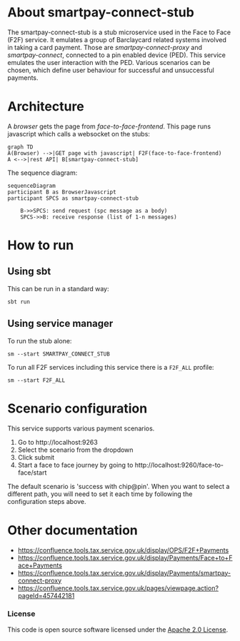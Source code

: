 
# About smartpay-connect-stub

The smartpay-connect-stub is a stub microservice used in the Face to Face (F2F) service.
It emulates a group of Barclaycard related systems involved in taking a card payment. Those are
_smartpay-connect-proxy_ and _smartpay-connect_, connected to a pin enabled device (PED). This service emulates the
user interaction with the PED. Various scenarios can be chosen, which define user behaviour for successful and
unsuccessful payments.

# Architecture

A _browser_ gets the page from _face-to-face-frontend_.
This page runs javascript which calls a websocket on the stubs:

```mermaid
graph TD
A(Browser) -->|GET page with javascript| F2F(face-to-face-frontend)
A <-->|rest API| B[smartpay-connect-stub]
```

The sequence diagram:

```mermaid
sequenceDiagram
participant B as BrowserJavascript
participant SPCS as smartpay-connect-stub

    B->>SPCS: send request (spc message as a body)
    SPCS->>B: receive response (list of 1-n messages)
```

# How to run

## Using sbt

This can be run in a standard way:

```
sbt run
```

## Using service manager

To run the stub alone:

```
sm --start SMARTPAY_CONNECT_STUB
```

To run all F2F services including this service there is a `F2F_ALL` profile:

```
sm --start F2F_ALL
```

# Scenario configuration

This service supports various payment scenarios.

1. Go to http://localhost:9263
2. Select the scenario from the dropdown
3. Click submit
4. Start a face to face journey by going to http://localhost:9260/face-to-face/start

The default scenario is 'success with chip@pin'.
When you want to select a different path, you will need to set it each time by following the configuration steps above.

# Other documentation

* https://confluence.tools.tax.service.gov.uk/display/OPS/F2F+Payments
* https://confluence.tools.tax.service.gov.uk/display/Payments/Face+to+Face+Payments
* https://confluence.tools.tax.service.gov.uk/display/Payments/smartpay-connect-proxy
* https://confluence.tools.tax.service.gov.uk/pages/viewpage.action?pageId=457442181

### License

This code is open source software licensed under the [Apache 2.0 License]("http://www.apache.org/licenses/LICENSE-2.0.html").
